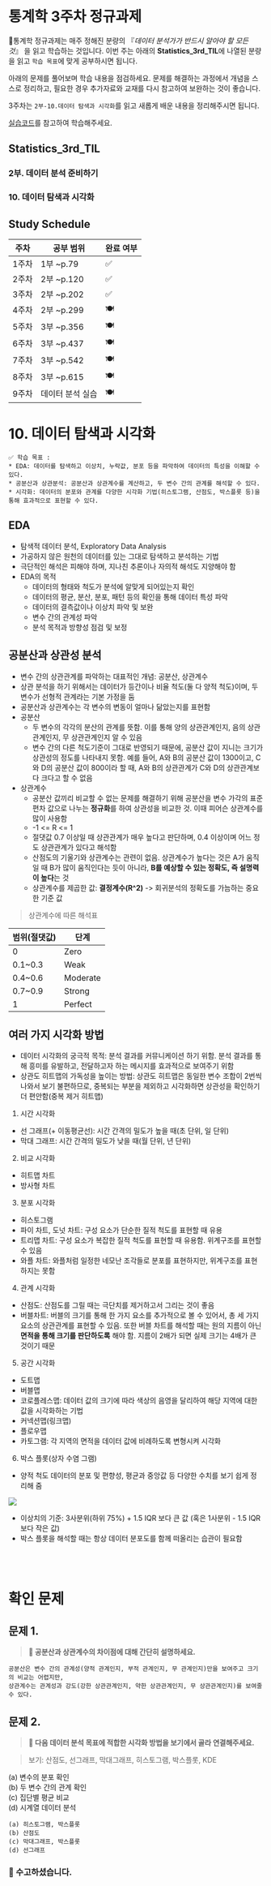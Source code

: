 # 통계학 3주차 정규과제

📌통계학 정규과제는 매주 정해진 분량의 『*데이터 분석가가 반드시 알아야 할 모든 것*』 을 읽고 학습하는 것입니다. 이번 주는 아래의 **Statistics_3rd_TIL**에 나열된 분량을 읽고 `학습 목표`에 맞게 공부하시면 됩니다.

아래의 문제를 풀어보며 학습 내용을 점검하세요. 문제를 해결하는 과정에서 개념을 스스로 정리하고, 필요한 경우 추가자료와 교재를 다시 참고하여 보완하는 것이 좋습니다.

3주차는 `2부-10.데이터 탐색과 시각화`를 읽고 새롭게 배운 내용을 정리해주시면 됩니다.

[실습코드](https://github.com/c-karl/DA_DS_Book001)를 참고하여 학습해주세요.


## Statistics_3rd_TIL

### 2부. 데이터 분석 준비하기
### 10. 데이터 탐색과 시각화



## Study Schedule

|주차 | 공부 범위     | 완료 여부 |
|----|--------------|----------|
|1주차| 1부 ~p.79    | ✅      |
|2주차| 2부 ~p.120   | ✅      | 
|3주차| 2부 ~p.202   | ✅      | 
|4주차| 2부 ~p.299   | 🍽️      | 
|5주차| 3부 ~p.356   | 🍽️      | 
|6주차| 3부 ~p.437   | 🍽️      | 
|7주차| 3부 ~p.542   | 🍽️      | 
|8주차| 3부 ~p.615   | 🍽️      | 
|9주차|데이터 분석 실습| 🍽️      |

<!-- 여기까진 그대로 둬 주세요-->

# 10. 데이터 탐색과 시각화

```
✅ 학습 목표 :
* EDA: 데이터를 탐색하고 이상치, 누락값, 분포 등을 파악하여 데이터의 특성을 이해할 수 있다.
* 공분산과 상관분석: 공분산과 상관계수를 계산하고, 두 변수 간의 관계를 해석할 수 있다.
* 시각화: 데이터의 분포와 관계를 다양한 시각화 기법(히스토그램, 산점도, 박스플롯 등)을 통해 효과적으로 표현할 수 있다.
```
<!-- 새롭게 배운 내용을 자유롭게 정리해주세요.-->

## EDA
- 탐색적 데이터 분석, Exploratory Data Analysis
- 가공하지 않은 원천의 데이터를 있는 그대로 탐색하고 분석하는 기법
- 극단적인 해석은 피해야 하며, 지나친 추론이나 자의적 해석도 지양해야 함
- EDA의 목적
    - 데이터의 형태와 척도가 분석에 알맞게 되어있는지 확인
    - 데이터의 평균, 분산, 분포, 패턴 등의 확인을 통해 데이터 특성 파악
    - 데이터의 결측값이나 이상치 파악 및 보완
    - 변수 간의 관계성 파악
    - 분석 목적과 방향성 점검 및 보정

## 공분산과 상관성 분석
- 변수 간의 상관관계를 파악하는 대표적인 개념: 공분산, 상관계수
- 상관 분석을 하기 위해서는 데이터가 등간이나 비율 척도(둘 다 양적 척도)이며, 두 변수가 선형적 관계라는 기본 가정을 둠
- 공분산과 상관계수는 각 변수의 변동이 얼마나 닮았는지를 표현함
- 공분산
    - 두 변수의 각각의 분산의 관계를 뜻함. 이를 통해 양의 상관관계인지, 음의 상관관계인지, 무 상관관계인지 알 수 있음
    - 변수 간의 다른 척도기준이 그대로 반영되기 때문에, 공분산 값이 지니는 크기가 상관성의 정도를 나타내지 못함. 예를 들어, A와 B의 공분산 값이 1300이고, C와 D의 공분산 값이 800이라 할 때, A와 B의 상관관계가 C와 D의 상관관계보다 크다고 할 수 없음
- 상관계수
    - 공분산 값끼리 비교할 수 없는 문제를 해결하기 위해 공분산을 변수 가각의 표준편차 값으로 나누는 **정규화**를 하여 상관성을 비교한 것. 이때 피어슨 상관계수를 많이 사용함
    - -1 <= R <= 1
    - 절댓값 0.7 이상일 때 상관관계가 매우 높다고 판단하며, 0.4 이상이며 어느 정도 상관관계가 있다고 해석함
    - 산점도의 기울기와 상관계수는 관련이 없음. 상관계수가 높다는 것은 A가 움직일 때 B가 많이 움직인다는 듯이 아니라, **B를 예상할 수 있는 정확도, 즉 설명력이 높다**는 것
    - 상관계수를 제곱한 값: **결정계수(R^2)** -> 회귀분석의 정확도를 가늠하는 중요한 기준 값

> 상관계수에 따른 해석표

|범위(절댓값)|단계|
|---|---|
|0|Zero|
|0.1~0.3|Weak|
|0.4~0.6|Moderate|
|0.7~0.9|Strong|
|1|Perfect|

## 여러 가지 시각화 방법
- 데이터 시각화의 궁극적 목적: 분석 결과를 커뮤니케이션 하기 위함. 분석 결과를 통해 흥미를 유발하고, 전달하고자 하는 메시지를 효과적으로 보여주기 위함
- 상관도 히트맵의 가독성을 높이는 방법: 상관도 히트맵은 동일한 변수 조합이 2번씩 나와서 보기 불편하므로, 중복되는 부분을 제외하고 시각화하면 상관성을 확인하기 더 편안함(중복 제거 히트맵)
1. 시간 시각화
- 선 그래프(+ 이동평균선): 시간 간격의 밀도가 높을 때(초 단위, 일 단위)
- 막대 그래프: 시간 간격의 밀도가 낮을 때(월 단위, 년 단위)
2. 비교 시각화
- 히트맵 차트
- 방사형 차트
3. 분포 시각화
- 히스토그램
- 파이 차트, 도넛 차트: 구성 요소가 단순한 질적 척도를 표현할 때 유용
- 트리맵 차트: 구성 요소가 복잡한 질적 척도를 표현할 때 유용함. 위계구조를 표현할 수 있음
- 와플 차트: 와플처럼 일정한 네모난 조각들로 분포를 표현하지만, 위계구조를 표현하지는 못함
4. 관계 시각화
- 산점도: 산점도를 그릴 때는 극단치를 제거하고서 그리는 것이 좋음
- 버블차트: 버블의 크기를 통해 한 가지 요소를 추가적으로 볼 수 있어서, 총 세 가지 요소의 상관관계를 표현할 수 있음. 또한 버블 차트를 해석할 때는 원의 지름이 아닌 **면적을 통해 크기를 판단하도록** 해야 함. 지름이 2배가 되면 실제 크기는 4배가 큰 것이기 때문
5. 공간 시각화
- 도트맵
- 버블맵
- 코로플레스맵: 데이터 값의 크기에 따라 색상의 음영을 달리하여 해당 지역에 대한 값을 시각화하는 기법
- 커넥션맵(링크맵)
- 플로우맵
- 카토그램: 각 지역의 면적을 데이터 값에 비례하도록 변형시켜 시각화
6. 박스 플롯(상자 수염 그램)
- 양적 척도 데이터의 분포 및 편향성, 평균과 중앙값 등 다양한 수치를 보기 쉽게 정리해 줌

![](https://github.com/bird-one-00/25-1_STATISTICS_Assignment/blob/main/img/%EC%8A%A4%ED%81%AC%EB%A6%B0%EC%83%B7%202025-02-10%20135451.png)

- 이상치의 기준: 3사분위(하위 75%) + 1.5 IQR 보다 큰 값 (혹은 1사분위 - 1.5 IQR 보다 작은 값)
- 박스 플롯을 해석할 때는 항상 데이터 분포도를 함께 떠올리는 습관이 필요함

<br>
<br>

# 확인 문제

## 문제 1.
> **🧚 공분산과 상관계수의 차이점에 대해 간단히 설명하세요.**

```
공분산은 변수 간의 관계성(양적 관계인지, 부적 관계인지, 무 관계인지)만을 보여주고 크기의 비교는 어렵지만,
상관계수는 관계성과 강도(강한 상관관계인지, 약한 상관관계인지, 무 상관관계인지)를 보여줄 수 있다.
```

## 문제 2.
> **🧚 다음 데이터 분석 목표에 적합한 시각화 방법을 보기에서 골라 연결해주세요.**

> 보기: 산점도, 선그래프, 막대그래프, 히스토그램, 박스플롯, KDE

(a) 변수의 분포 확인   
(b) 두 변수 간의 관계 확인   
(c) 집단별 평균 비교   
(d) 시계열 데이터 분석

```
(a) 히스토그램, 박스플롯
(b) 산점도
(c) 막대그래프, 박스플롯
(d) 선그래프
```


### 🎉 수고하셨습니다.